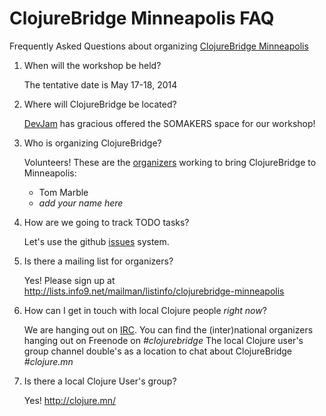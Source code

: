 # ClojureBridge Minneapolis FAQ

Frequently Asked Questions about organizing [ClojureBridge Minneapolis](README.md)

1. When will the workshop be held?

   The tentative date is May 17-18, 2014

2. Where will ClojureBridge be located?

   [DevJam](http://devjam.com/) has gracious offered the SOMAKERS space for our workshop!

3. Who is organizing ClojureBridge?

   Volunteers! These are the [organizers](https://github.com/orgs/clojurebridge-minneapolis/teams/organizers) working to bring ClojureBridge to Minneapolis:
   * Tom Marble
   * _add your name here_

4. How are we going to track TODO tasks?

   Let's use the github [issues](https://github.com/clojurebridge-minneapolis/organizing/issues) system.

5. Is there a mailing list for organizers?

   Yes! Please sign up at http://lists.info9.net/mailman/listinfo/clojurebridge-minneapolis

6. How can I get in touch with local Clojure people _right now_?

   We are hanging out on [IRC](http://freenode.net/using_the_network.shtml).
   You can find the (inter)national organizers hanging out on Freenode on *#clojurebridge*
   The local Clojure user's group channel double's as a location to chat
   about ClojureBridge *#clojure.mn*

7. Is there a local Clojure User's group?

   Yes! http://clojure.mn/
